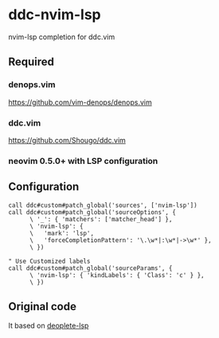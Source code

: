 # ddc-nvim-lsp

nvim-lsp completion for ddc.vim

## Required

### denops.vim

https://github.com/vim-denops/denops.vim

### ddc.vim

https://github.com/Shougo/ddc.vim

### neovim 0.5.0+ with LSP configuration

## Configuration

```vim
call ddc#custom#patch_global('sources', ['nvim-lsp'])
call ddc#custom#patch_global('sourceOptions', {
      \ '_': { 'matchers': ['matcher_head'] },
      \ 'nvim-lsp': {
      \   'mark': 'lsp',
      \   'forceCompletionPattern': '\.\w*|:\w*|->\w*' },
      \ })

" Use Customized labels
call ddc#custom#patch_global('sourceParams', {
      \ 'nvim-lsp': { 'kindLabels': { 'Class': 'c' } },
      \ })
```

## Original code

It based on [deoplete-lsp](https://github.com/deoplete-plugins/deoplete-lsp)
